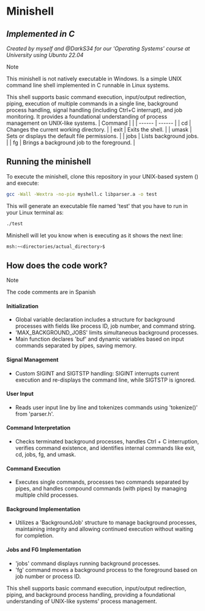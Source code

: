 # Minishell
## _Implemented in C_
*Created by myself and @DarkS34 for our 'Operating Systems' course at University using Ubuntu 22.04*
> [!NOTE]  
> This minishell is not natively executable in Windows. Is a simple UNIX command line shell implemented in C runnable in Linux systems.

This shell supports basic command execution, input/output redirection, piping, execution of multiple commands in a single line, background process handling, signal handling (including Ctrl+C interrupt), and job monitoring. It provides a foundational understanding of process management on UNIX-like systems.
| Command |  |
| ------ | ------ |
| cd | Changes the current working directory. |
| exit | Exits the shell. |
| umask | Sets or displays the default file permissions. |
| jobs | Lists background jobs. |
| fg | Brings a background job to the foreground. |
## Running the minishell

To execute the minishell, clone this repository in your UNIX-based system () and execute:

```sh
gcc -Wall -Wextra -no-pie myshell.c libparser.a -o test
```

This will generate an executable file named 'test' that you have to run in your Linux terminal as:
```sh
./test
```

Minishell will let you know when is executing as it shows the next line:
```sh
msh:~<directories/actual_directory>$
```

## How does the code work?
> [!NOTE]
> The code comments are in Spanish
#### Initialization
- Global variable declaration includes a structure for background processes with fields like process ID, job number, and command string.
- 'MAX_BACKGROUND_JOBS' limits simultaneous background processes.
- Main function declares 'buf' and dynamic variables based on input commands separated by pipes, saving memory.

#### Signal Management
- Custom SIGINT and SIGTSTP handling: SIGINT interrupts current execution and re-displays the command line, while SIGTSTP is ignored.

#### User Input
- Reads user input line by line and tokenizes commands using 'tokenize()' from 'parser.h'.

#### Command Interpretation
- Checks terminated background processes, handles Ctrl + C interruption, verifies command existence, and identifies internal commands like exit, cd, jobs, fg, and umask.

#### Command Execution
- Executes single commands, processes two commands separated by pipes, and handles compound commands (with pipes) by managing multiple child processes.

#### Background Implementation
- Utilizes a 'BackgroundJob' structure to manage background processes, maintaining integrity and allowing continued execution without waiting for completion.

#### Jobs and FG Implementation
- 'jobs' command displays running background processes.
- 'fg' command moves a background process to the foreground based on job number or process ID.

This shell supports basic command execution, input/output redirection, piping, and background process handling, providing a foundational understanding of UNIX-like systems' process management. 

